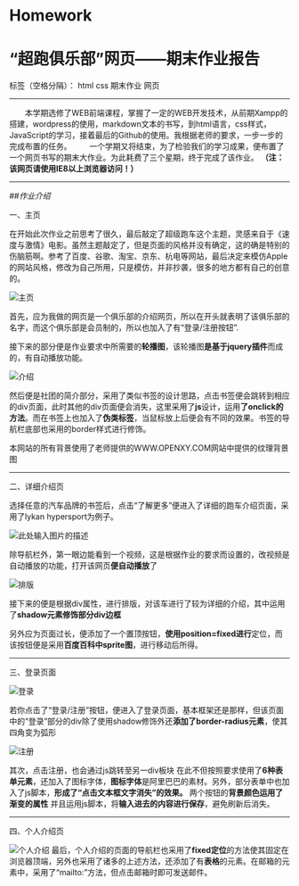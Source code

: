# Homework
# **“超跑俱乐部”网页——期末作业报告**

标签（空格分隔）： html css 期末作业 网页

---
&emsp;&emsp;本学期选修了WEB前端课程，掌握了一定的WEB开发技术，从前期Xampp的搭建，wordpress的使用，markdown文本的书写，到html语言，css样式，JavaScript的学习，接着最后的Github的使用。我根据老师的要求，一步一步的完成布置的任务。
&emsp;&emsp;一个学期又将结束，为了检验我们的学习成果，便布置了一个网页书写的期末大作业。为此耗费了三个星期，终于完成了该作业。
**（注：该网页请使用IE8以上浏览器访问！）**

--------
##*作业介绍*

一、主页

在开始此次作业之前思考了很久，最后敲定了超级跑车这个主题，灵感来自于《速度与激情》电影。虽然主题敲定了，但是页面的风格并没有确定，这的确是特别的伤脑筋啊。参考了百度、谷歌、淘宝、京东、杭电等网站，最后决定来模仿Apple的网站风格，修改为自己所用，只是模仿，并非抄袭，很多的地方都有自己的创意的。

![主页][1]

首先，应为我做的网页是一个俱乐部的介绍网页，所以在开头就表明了该俱乐部的名字，而这个俱乐部是会员制的，所以也加入了有“登录/注册按钮”.

接下来的部分便是作业要求中所需要的**轮播图**，该轮播图**是基于jquery插件**而成的，有自动播放功能。

![介绍][2]

然后便是社团的简介部分，采用了类似书签的设计思路，点击书签便会跳转到相应的div页面，此时其他的div页面便会消失，这里采用了**js**设计，运用**了onclick的方法**。而在书签上也加入了**伪类标签**，当鼠标放上后便会有不同的效果。书签的导航栏底部也采用的border样式进行修饰。

本网站的所有背景使用了老师提供的WWW.OPENXY.COM网站中提供的纹理背景图


---------------
二、详细介绍页

选择任意的汽车品牌的书签后，点击“了解更多”便进入了详细的跑车介绍页面，采用了lykan hypersport为例子。

![此处输入图片的描述][3]

除导航栏外，第一眼边能看到一个视频，这是根据作业的要求而设置的，改视频是自动播放的功能，打开该网页**便自动播放**了

![排版][4]

接下来的便是根据div属性，进行排版，对该车进行了较为详细的介绍，其中运用了**shadow元素修饰部分div边框**

另外应为页面过长，便添加了一个置顶按钮，**使用position=fixed进行**定位，而该按钮便是采用**百度百科中sprite图**，进行移动后所得。


----------------------
三、登录页面

![登录][5]

若你点击了“登录/注册”按钮，便进入了登录页面，基本框架还是那样，但该页面中的“登录”部分的div除了使用shadow修饰外还**添加了border-radius元素**，使其四角变为弧形

![注册][6]

其次，点击注册，也会通过js跳转至另一div板块
在此不但按照要求使用了**6种表单元素**，还加入了图标字体，**图标字体**是阿里巴巴的素材。另外，部分表单中也加入了js脚本，**形成了“点击文本框文字消失”的效果。**
两个按钮的**背景颜色运用了渐变的属性**
并且运用js脚本，将**输入进去的内容进行保存**，避免刷新后消失。


------------------
四、个人介绍页

![个人介绍][7]
最后，个人介绍的页面的导航栏也采用了**fixed定位**的方法使其固定在浏览器顶端，另外也采用了诸多的上述方法，还添加了有**表格**的元素。在邮箱的元素中，采用了“mailto:”方法，但点击邮箱时即可发送邮件。


  [1]: http://a2.qpic.cn/psb?/V10s8mvk0BESLR/u5dVj02yD5wKRX0BuhwFQTgho9nojIJdtluZRgUUPdA!/b/dGwBAAAAAAAA&bo=0QSAAgAAAAADAHI!&rf=viewer_4
  [2]: http://a2.qpic.cn/psb?/V10s8mvk0BESLR/HGz20bfXCGpy.eYQCB67ItgjllM3chjN3gBWCWG1pzY!/b/dGwBAAAAAAAA&bo=qwSAAgAAAAADAAg!&rf=viewer_4
  [3]: http://a2.qpic.cn/psb?/V10s8mvk0BESLR/N08JvgRSmXTjVPzkeop5jnZjdj82.QgbrjyQhjgGadY!/b/dGwBAAAAAAAA&bo=LQWAAgAAAAADB4g!&rf=viewer_4
  [4]: http://a2.qpic.cn/psb?/V10s8mvk0BESLR/tljKaDzTo9xPe.mEjLKuO91yj4RFXIHB6x1c48ITiNY!/b/dG0BAAAAAAAA&ek=1&kp=1&pt=0&bo=9gWAAgAAAAADVwM!&tm=1496131200&sce=60-4-3&rf=viewer_4
  [5]: http://a1.qpic.cn/psb?/V10s8mvk0BESLR/2zXH455HvbwYf4rDlEm4bWNLbZU0uebzu610fwzW94E!/b/dG4BAAAAAAAA&bo=NwWAAgAAAAADAJU!mvk0BESLR/tljKaDzTo9xPe.mEjLKuO91yj4RFXIHB6x1c48ITiNY!/b/dG0BAAAAAAAA&ek=1&kp=1&pt=0&bo=9gWAAgAAAAADVwM!&tm=1496131200&sce=60-4-3&rf=viewer_4
  [6]: http://a1.qpic.cn/psb?/V10s8mvk0BESLR/hBjkBht7P*cgm0CrdFOUaIBKdETkZU3G9eYSIDFkuWA!/b/dG4BAAAAAAAA&bo=CQWAAgAAAAADAKs!&rf=viewer_4
  [7]: http://a3.qpic.cn/psb?/V10s8mvk0BESLR/zNemkPjXfZeCJUoCaubep1zodZaYkJsAYPBoN7nPUeU!/b/dIIBAAAAAAAA&bo=0gOAAgAAAAADB3E!&rf=viewer_44
